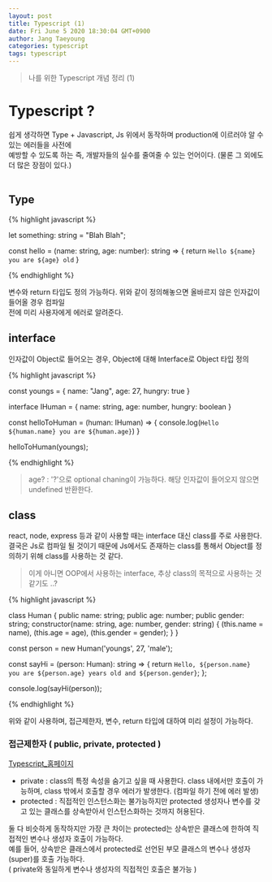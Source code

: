 ```yaml
---
layout: post
title: Typescript (1)
date: Fri June 5 2020 18:30:04 GMT+0900
author: Jang Taeyoung
categories: typescript
tags: typescript
---
```


> 나를 위한 Typescript 개념 정리 (1)

# Typescript ?

쉽게 생각하면 Type + Javascript, Js 위에서 동작하며 production에 이르러야 알 수 있는 에러들을 사전에 <br />예방할 수 있도록 하는
즉, 개발자들의 실수를 줄여줄 수 있는 언어이다. (물론 그 외에도 더 많은 장점이 있다.)
<br /><br />

## Type

{% highlight javascript %}

let something: string = "Blah Blah";

const hello = (name: string, age: number): string => {
	return `Hello ${name} you are ${age} old`
}

{% endhighlight %}

변수와 return 타입도 정의 가능하다. 위와 같이 정의해놓으면 올바르지 않은 인자값이 들어올 경우 컴파일 <br />전에 미리 사용자에게 에러로 알려준다.

## interface

인자값이 Object로 들어오는 경우, Object에 대해 Interface로 Object 타입 정의

{% highlight javascript %}

const youngs = {
	name: "Jang",
	age: 27,
	hungry: true
}

interface IHuman = {
	name: string,
	age: number,
	hungry: boolean
}

const helloToHuman = (human: IHuman) => {
	console.log(`Hello ${human.name} you are ${human.age}`)
}

helloToHuman(youngs);

{% endhighlight %}

> age? : '?'으로 optional chaning이 가능하다. 해당 인자값이 들어오지 않으면 undefined 반환한다.

## class

react, node, express 등과 같이 사용할 때는 interface 대신 class를 주로 사용한다. 결국은 Js로 컴파일 될 것이기 때문에 Js에서도 존재하는 class를 통해서 Object를 정의하기 위해 class를 사용하는 것 같다.<br />
> 이게 아니면 OOP에서 사용하는 interface, 추상 class의 목적으로 사용하는 것 같기도 ..?

{% highlight javascript %}

class Human {
  public name: string;
  public age: number;
  public gender: string;
  constructor(name: string, age: number, gender: string) {
    (this.name = name), (this.age = age), (this.gender = gender);
  }
}

const person = new Human('youngs', 27, 'male');

const sayHi = (person: Human): string => {
  return `Hello, ${person.name} you are ${person.age} years old and ${person.gender}`;
};

console.log(sayHi(person));

{% endhighlight %}

위와 같이 사용하며, 접근제한자, 변수, return 타입에 대하여 미리 설정이 가능하다.

### 접근제한자 ( public, private, protected )

[Typescript_홈페이지](https://www.typescriptlang.org/docs/handbook/classes.html)<br />

* private : class의 특정 속성을 숨기고 싶을 때 사용한다. class 내에서만 호출이 가능하며, class 밖에서 호출할 경우 에러가 발생한다. (컴파일 하기 전에 에러 발생)
* protected : 직접적인 인스턴스화는 불가능하지만 protected 생성자나 변수를 갖고 있는 클래스를 상속받아서 인스턴스화하는 것까지 허용된다.

둘 다 비슷하게 동작하지만 가장 큰 차이는 protected는 상속받은 클래스에 한하여 직접적인 변수나 생성자 호출이 가능하다. <br />
예를 들어, 상속받은 클래스에서 protected로 선언된 부모 클래스의 변수나 생성자(super)를 호출 가능하다. <br />( private와 동일하게 변수나 생성자의 직접적인 호출은 불가능 )